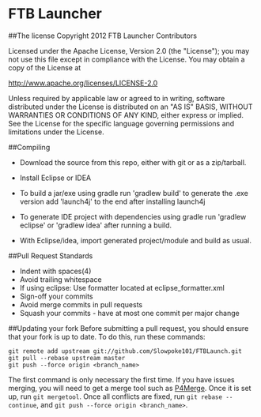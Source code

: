 FTB Launcher
====

##The license
Copyright 2012 FTB Launcher Contributors

Licensed under the Apache License, Version 2.0 (the "License");
you may not use this file except in compliance with the License.
You may obtain a copy of the License at

   http://www.apache.org/licenses/LICENSE-2.0

Unless required by applicable law or agreed to in writing, software
distributed under the License is distributed on an "AS IS" BASIS,
WITHOUT WARRANTIES OR CONDITIONS OF ANY KIND, either express or implied.
See the License for the specific language governing permissions and
limitations under the License.

##Compiling
* Download the source from this repo, either with git or as a zip/tarball.
* Install Eclipse or IDEA
* To build a jar/exe using gradle run 'gradlew build' to generate the .exe version add 'launch4j' to the end after installing launch4j
* To generate IDE project with dependencies using gradle run 'gradlew eclipse' or 'gradlew idea' after running a build.

* With Eclipse/idea, import generated project/module and build as usual.

##Pull Request Standards
* Indent with spaces(4)
* Avoid trailing whitespace
* If using eclipse: Use formatter located at eclipse_formatter.xml
* Sign-off your commits
* Avoid merge commits in pull requests
* Squash your commits - have at most one commit per major change

##Updating your fork
Before submitting a pull request, you should ensure that your fork is up to date.
To do this, run these commands:

    git remote add upstream git://github.com/Slowpoke101/FTBLaunch.git
    git pull --rebase upstream master
    git push --force origin <branch_name>

The first command is only necessary the first time. If you have issues merging, you will need to get a merge tool such as [P4Merge](http://perforce.com/product/components/perforce_visual_merge_and_diff_tools).
Once it is set up, run `git mergetool`. Once all conflicts are fixed, run `git rebase --continue`, and `git push --force origin <branch_name>`.
